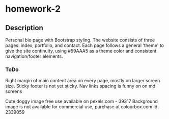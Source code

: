 # homework-2


## Description
Personal bio page with Bootstrap styling. The website consists of three pages: index, portfolio, and contact. Each page follows a general 'theme' to give the site continuity, using #59AAA5 as a theme color and consistent navigation/footer elements. 

### ToDo

Right margin of main content area on every page, mostly on larger screen size.
Sticky footer is not yet sticky. 
Nav links spacing is funny on on md screens


Cute doggy image free use available on pexels.com - 39317
Background image is not available for commercial use, purchase at colourbox.com id-2339059